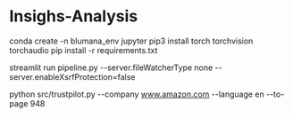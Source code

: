 # Insighs-Analysis

conda create -n blumana_env jupyter
pip3 install torch torchvision torchaudio
pip install -r requirements.txt



streamlit run pipeline.py --server.fileWatcherType none --server.enableXsrfProtection=false

python src/trustpilot.py --company www.amazon.com --language en --to-page 948